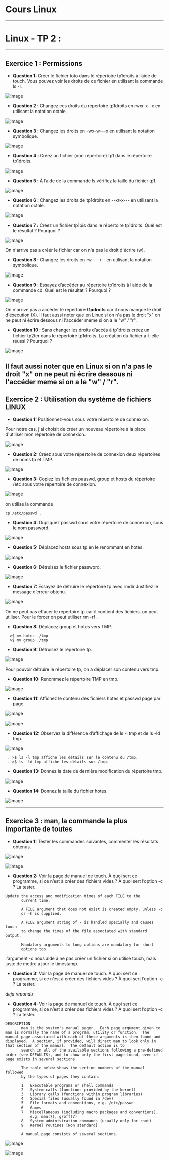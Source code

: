 # Cours Linux 
-----------------------------------------------------------------------------------------------------------------------------------------------------------------------
# Linux - TP 2 : 

-----------------------------------------------------------------------------------------------------------------------------------------------------------------------

## Exercice 1 : Permissions
* **Question 1:** Créer le fichier toto dans le répertoire tp1droits à l’aide de touch. Vous pouvez voir les droits de ce fichier en utilisant la commande ls -l.

![image](https://user-images.githubusercontent.com/91763346/195916374-880a43c9-ff98-4eb1-a25e-708050db456f.png)

* **Question 2 :** Changez ces droits du répertoire tp1droits en rwxr-x--x en utilisant la notation octale.

![image](https://user-images.githubusercontent.com/91763346/195916522-4759bb29-8316-452b-9071-5386e7a6a845.png)

* **Question 3 :**  Changez les droits en -wx-w---x en utilisant la notation symbolique.

![image](https://user-images.githubusercontent.com/91763346/195916886-00fc70f3-c8ac-42ce-9d1e-81c42667217a.png)


* **Question 4 :**  Créez un fichier (non répertoire) tp1 dans le répertoire tp1droits.

![image](https://user-images.githubusercontent.com/91763346/195917035-126fedf2-465d-4524-ab74-791dc8922968.png)


* **Question 5 :**  À l’aide de la commande ls vérifiez la taille du fichier tp1.

![image](https://user-images.githubusercontent.com/91763346/195917035-126fedf2-465d-4524-ab74-791dc8922968.png)

* **Question 6 :**  Changez les droits de tp1droits en --xr-x--- en utilisant la notation octale.

![image](https://user-images.githubusercontent.com/91763346/195917456-eafdb9db-ec7c-455f-bf2d-c683a1eed7b6.png)


* **Question 7 :**  Créez un fichier tp1bis dans le répertoire tp1droits. Quel est le résultat ? Pourquoi ?

![image](https://user-images.githubusercontent.com/91763346/195917644-3e004fc3-3116-4670-82ee-0b609d395baf.png)

On n'arrive pas a créér le fichier car on n'a pas le droit d'écrire (w).

* **Question 8 :**  Changez les droits en rw----r-- en utilisant la notation symbolique.

![image](https://user-images.githubusercontent.com/91763346/195918018-3aee1da4-0de5-4f57-8658-696e132aefee.png)


* **Question 9 :**  Essayez d’accéder au répertoire tp1droits à l’aide de la commande cd. Quel est le résultat ? Pourquoi ?

![image](https://user-images.githubusercontent.com/91763346/195918263-04c195fb-deb8-40a4-b601-33e58008f660.png)

On n'arrive pas a accéder le répertoire **t1pdroits** car il nous manque le droit d'éxecution (X).
Il faut aussi noter que en Linux si on n'a pas le droit "x" on ne peut ni écrire dessous ni l'accéder meme si on a le "w" / "r".



* **Question 10 :**  Sans changer les droits d’accès à tp1droits créez un fichier tp2ter dans le répertoire
tp1droits. La création du fichier a-t-elle réussi ? Pourquoi ?

![image](https://user-images.githubusercontent.com/91763346/195918956-f196b1bc-39e3-470f-95ad-95f87f10412a.png)

Il faut aussi noter que en Linux si on n'a pas le droit "x" on ne peut ni écrire dessous ni l'accéder meme si on a le "w" / "r".
-----------------------------------------------------------------------------------------------------------------------------------------------------------------------
## Exercice 2 : Utilisation du système de fichiers LINUX

* **Question 1:**  Positionnez-vous sous votre répertoire de connexion.

Pour notre cas, j'ai choisit de créer un nouveau  répertoire à la place d'utiliser mon répertoire de connexion.

![image](https://user-images.githubusercontent.com/91763346/195919373-42339d70-d545-4fb8-a10f-420f062bf3ae.png)

* **Question 2:**  Créez sous votre répertoire de connexion deux répertoires de noms tp et TMP.

![image](https://user-images.githubusercontent.com/91763346/195919373-42339d70-d545-4fb8-a10f-420f062bf3ae.png)

* **Question 3:**  Copiez les fichiers passwd, group et hosts du répertoire /etc sous votre répertoire de connexion.

![image](https://user-images.githubusercontent.com/91763346/195919992-e5de2016-aaf5-48bd-abe9-73ffa6438d46.png)

on utilise la commande 
``` 
cp /etc/passwd . 
```

* **Question 4:**  Dupliquez passwd sous votre répertoire de connexion, sous le nom password.

![image](https://user-images.githubusercontent.com/91763346/195920220-338c5f7e-18fb-4a70-8c40-aea62927fc10.png)

* **Question 5:**  Déplacez hosts sous tp en le renommant en hotes.

![image](https://user-images.githubusercontent.com/91763346/195920335-50d3ec90-d504-4183-84d0-29221d2562de.png)


* **Question 6:**  Détruisez le fichier password.

![image](https://user-images.githubusercontent.com/91763346/195920455-00e949fa-2e78-4efe-8ac9-b3d5f2411403.png)

* **Question 7:**  Essayez de détruire le répertoire tp avec rmdir Justifiez le message d’erreur obtenu.

![image](https://user-images.githubusercontent.com/91763346/195920603-3b1707b7-443b-41dc-8d3c-79273a3edd17.png)

On ne peut pas effacer le répertoire tp car il contient des fichiers. on peut utiliser. Pour le forcer on peut utiliser rm -rf .

* **Question 8:**  Déplacez group et hotes vers TMP.

```
  >$ mv hotes ./tmp
  >$ mv group ./tmp
```

* **Question 9:**  Détruisez le répertoire tp.

![image](https://user-images.githubusercontent.com/91763346/195921765-ef9123c9-00aa-4b41-a840-1f7b6d1d9c34.png)

Pour pouvoir détruire le répertoire tp, on a déplacer son contenu vers tmp.

* **Question 10:**  Renommez le répertoire TMP en tmp.

![image](https://user-images.githubusercontent.com/91763346/195922040-47f15c62-2d39-458d-899d-f196a8c8ac08.png)

* **Question 11:**  Affichez le contenu des fichiers hotes et passwd page par page.

![image](https://user-images.githubusercontent.com/91763346/195922365-30b937f0-3b61-43fd-909a-eeb410e142f6.png)

![image](https://user-images.githubusercontent.com/91763346/195922553-75a322a6-0311-4e85-b9f9-958d48b4b618.png)

* **Question 12:**  Observez la différence d’affichage de ls -l tmp et de ls -ld tmp.

![image](https://user-images.githubusercontent.com/91763346/195922886-a9db200d-be68-4324-8664-9c82305c5651.png)

```
 . >$ ls -l tmp affiche les détails sur le contenu du /tmp.
 . >$ ls -ld tmp affiche les détails sur /tmp.
```
* **Question 13:**  Donnez la date de dernière modification du répertoire tmp.

![image](https://user-images.githubusercontent.com/91763346/195923285-7612b027-178d-4b67-8e6f-f0efc3dbac02.png)

* **Question 14:**  Donnez la taille du fichier hotes.

![image](https://user-images.githubusercontent.com/91763346/195923493-584f4f50-ecb8-4f76-801a-1061962b7af9.png)


-----------------------------------------------------------------------------------------------------------------------------------------------------------------------
## Exercice 3 :  man, la commande la plus importante de toutes



* **Question 1:**   Tester les commandes suivantes, commenter les résultats obtenus.

![image](https://user-images.githubusercontent.com/91763346/195923743-c8e84c8d-1b56-4a1a-bf83-248d4dd8fa4f.png)

![image](https://user-images.githubusercontent.com/91763346/195923816-d5e8fb23-2921-45ad-b8f6-6c8f53744abf.png)

* **Question 2:**   Voir la page de manuel de touch. À quoi sert ce programme, si ce n’est à créer des fichiers vides ? À quoi sert l’option -c ? La tester.

```
Update the access and modification times of each FILE to the
       current time.

       A FILE argument that does not exist is created empty, unless -c
       or -h is supplied.

       A FILE argument string of - is handled specially and causes touch
       to change the times of the file associated with standard output.

       Mandatory arguments to long options are mandatory for short
       options too.
```

l'argument -c nous aide a ne pas créer un fichier si on utilise touch, mais juste de mettre a jour le timestamp.

* **Question 3:**   Voir la page de manuel de touch. À quoi sert ce programme, si ce n’est à créer des fichiers vides ? À quoi sert l’option -c ? La tester.

*deja répondu*

* **Question 4:**   Voir la page de manuel de touch. À quoi sert ce programme, si ce n’est à créer des fichiers vides ? À quoi sert l’option -c ? La tester.

```
DESCRIPTION        
       man is the system's manual pager.  Each page argument given to man is normally the name of a program, utility or function.  The manual page associated with each of these arguments is then found and displayed.  A section, if provided, will direct man to look only in that section of the manual.  The default action is to
       search in all of the available sections following a pre-defined order (see DEFAULTS), and to show only the first page found, even if page exists in several sections.

       The table below shows the section numbers of the manual followed
       by the types of pages they contain.

       1   Executable programs or shell commands
       2   System calls (functions provided by the kernel)
       3   Library calls (functions within program libraries)
       4   Special files (usually found in /dev)
       5   File formats and conventions, e.g. /etc/passwd
       6   Games
       7   Miscellaneous (including macro packages and conventions),
           e.g. man(7), groff(7)
       8   System administration commands (usually only for root)
       9   Kernel routines [Non standard]

       A manual page consists of several sections.
```
![image](https://user-images.githubusercontent.com/91763346/195925969-7d610eb0-2a2f-48ac-bbf3-3a932609f935.png)

![image](https://user-images.githubusercontent.com/91763346/195926032-cd66ec2b-2d18-4338-b1f5-1ef04c973456.png)

